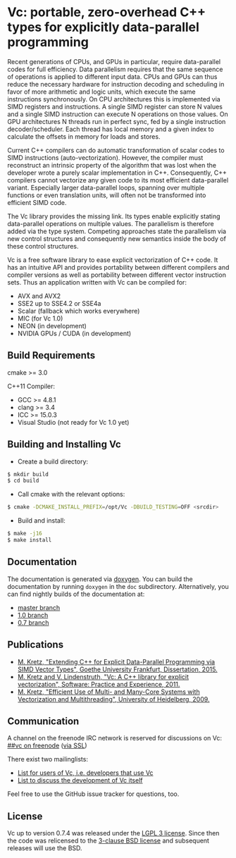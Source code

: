 # Vc: portable, zero-overhead C++ types for explicitly data-parallel programming

Recent generations of CPUs, and GPUs in particular, require data-parallel codes
for full efficiency. Data parallelism requires that the same sequence of
operations is applied to different input data. CPUs and GPUs can thus reduce
the necessary hardware for instruction decoding and scheduling in favor of more
arithmetic and logic units, which execute the same instructions synchronously.
On CPU architectures this is implemented via SIMD registers and instructions.
A single SIMD register can store N values and a single SIMD instruction can
execute N operations on those values. On GPU architectures N threads run in
perfect sync, fed by a single instruction decoder/scheduler. Each thread has
local memory and a given index to calculate the offsets in memory for loads and
stores.

Current C++ compilers can do automatic transformation of scalar codes to SIMD
instructions (auto-vectorization). However, the compiler must reconstruct an
intrinsic property of the algorithm that was lost when the developer wrote a
purely scalar implementation in C++. Consequently, C++ compilers cannot
vectorize any given code to its most efficient data-parallel variant.
Especially larger data-parallel loops, spanning over multiple functions or even
translation units, will often not be transformed into efficient SIMD code.

The Vc library provides the missing link. Its types enable explicitly stating
data-parallel operations on multiple values. The parallelism is therefore added
via the type system. Competing approaches state the parallelism via new control
structures and consequently new semantics inside the body of these control
structures.

Vc is a free software library to ease explicit vectorization of C++ code. It
has an intuitive API and provides portability between different compilers and
compiler versions as well as portability between different vector instruction
sets. Thus an application written with Vc can be compiled for:

* AVX and AVX2
* SSE2 up to SSE4.2 or SSE4a
* Scalar (fallback which works everywhere)
* MIC (for Vc 1.0)
* NEON (in development)
* NVIDIA GPUs / CUDA (in development)


## Build Requirements

cmake >= 3.0

C++11 Compiler:

* GCC >= 4.8.1
* clang >= 3.4
* ICC >= 15.0.3
* Visual Studio (not ready for Vc 1.0 yet)


## Building and Installing Vc

* Create a build directory:

```sh
$ mkdir build
$ cd build
```

* Call cmake with the relevant options:

```sh
$ cmake -DCMAKE_INSTALL_PREFIX=/opt/Vc -DBUILD_TESTING=OFF <srcdir>
```

* Build and install:

```sh
$ make -j16
$ make install
```

## Documentation

The documentation is generated via [doxygen](http://doxygen.org). You can build
the documentation by running `doxygen` in the `doc` subdirectory.
Alternatively, you can find nightly builds of the documentation at:

* [master branch](https://web-docs.gsi.de/~mkretz/Vc-master/)
* [1.0 branch](https://web-docs.gsi.de/~mkretz/Vc-1.0/)
* [0.7 branch](https://web-docs.gsi.de/~mkretz/Vc-0.7/)

## Publications

* [M. Kretz, "Extending C++ for Explicit Data-Parallel Programming via SIMD
  Vector Types", Goethe University Frankfurt, Dissertation,
  2015.](http://publikationen.ub.uni-frankfurt.de/frontdoor/index/index/docId/38415)
* [M. Kretz and V. Lindenstruth, "Vc: A C++ library for explicit
  vectorization", Software: Practice and Experience,
  2011.](http://dx.doi.org/10.1002/spe.1149)
* [M. Kretz, "Efficient Use of Multi- and Many-Core Systems with Vectorization
  and Multithreading", University of Heidelberg,
  2009.](http://code.compeng.uni-frankfurt.de/attachments/13/Diplomarbeit.pdf)


## Communication

A channel on the freenode IRC network is reserved for discussions on Vc:
[##vc on freenode](irc://chat.freenode.net:6665/##vc)
([via SSL](ircs://chat.freenode.net:7000/##vc))

There exist two mailinglists:

* [List for users of Vc, i.e. developers that use
  Vc](https://compeng.uni-frankfurt.de/mailman/listinfo/vc)
* [List to discuss the development of Vc
  itself](https://compeng.uni-frankfurt.de/mailman/listinfo/vc-devel)

Feel free to use the GitHub issue tracker for questions, too.

## License

Vc up to version 0.7.4 was released under the [LGPL 3 license](http://opensource.org/licenses/LGPL-3.0).
Since then the code was relicensed to the [3-clause BSD license](http://opensource.org/licenses/BSD-3-Clause) and subsequent releases will use the BSD.
